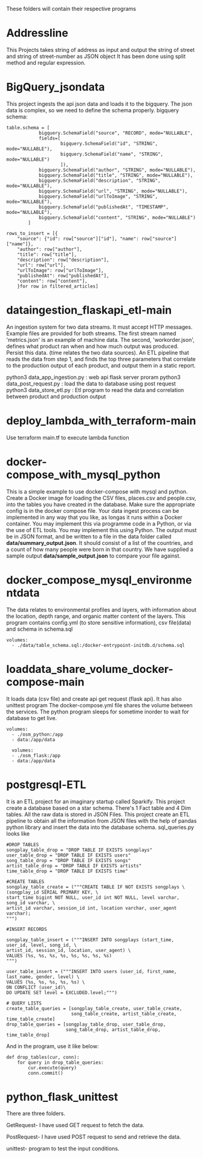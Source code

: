 These folders will contain their respective programs

# Addressline
This Projects takes string of address as input and output the string of street and string of street-number as JSON object
It has been done using split method and regular expression.

# BigQuery_jsondata
This project ingests the api json data and loads it to the bigquery. The json data is complex, so we need to define the schema properly.
bigquery schema:

    table.schema = [
                bigquery.SchemaField("source", "RECORD", mode="NULLABLE",
                fields=[
                        bigquery.SchemaField("id", "STRING", mode="NULLABLE"),
                        bigquery.SchemaField("name", "STRING", mode="NULLABLE")
                        ]),
                bigquery.SchemaField("author", "STRING", mode="NULLABLE"),
                bigquery.SchemaField("title", "STRING", mode="NULLABLE"),
                bigquery.SchemaField("description", "STRING", mode="NULLABLE"),
                bigquery.SchemaField("url", "STRING", mode="NULLABLE"),
                bigquery.SchemaField("urlToImage", "STRING", mode="NULLABLE"),
                bigquery.SchemaField("publishedAt", "TIMESTAMP", mode="NULLABLE"),
                bigquery.SchemaField("content", "STRING", mode="NULLABLE")
            ]
            
    rows_to_insert = [{
        "source": {"id": row["source"]["id"], "name": row["source"]["name"]},
        "author": row["author"],
        "title": row["title"],
        "description": row["description"],
        "url": row["url"],
        "urlToImage": row["urlToImage"],
        "publishedAt": row["publishedAt"],
        "content": row["content"],
        }for row in filtered_articles]   
        
# dataingestion_flaskapi_etl-main
An ingestion system for two data streams. It must accept HTTP messages. Example files are provided for both streams. The first stream named 'metrics.json' is an example of machine data. The second, 'workorder.json', defines what product ran when and how much output was produced. Persist this data. (time relates the two data sources). An ETL pipeline that reads the data from step 1, and finds the top three parameters that correlate to the production output of each product, and output them in a static report.

python3 data_app_ingestion.py : web api flask server proram
python3 data_post_request.py : load the data to database using post request
python3 data_store_etl.py : Etl program to read the data and correlation between product and production output

# deploy_lambda_with_terraform-main
Use terraform main.tf to execute lambda function

# docker-compose_with_mysql_python
This is a simple example to use docker-compose with mysql and python. Create a Docker image for loading the CSV files, places.csv and people.csv, into the tables
you have created in the database. Make sure the appropriate config is in the docker compose file. Your data ingest process can be implemented in any way that you like, as longas it runs within a Docker container. You may implement this via programme code in a Python, or via the use of ETL tools.  You may implement this using Python. The output must be in JSON format, and be written to a file in the data folder called **data/summary_output.json**. It should consist of a list of the countries, and a count of how many people were born in that country. We have supplied a sample output **data/sample_output.json** to compare your file against.


# docker_compose_mysql_environmentdata
The data relates to environmental profiles and layers, with information about the location, depth range, and organic matter content of the layers.
This program contains config.yml (to store sensitive information), csv file(data) and schema in schema.sql 

    volumes:
      - ./data/table_schema.sql:/docker-entrypoint-initdb.d/schema.sql

# loaddata_share_volume_docker-compose-main
It loads data (csv file) and create api get request (flask api). It has also unittest program
The docker-compose.yml file shares the volume between the services. The python program sleeps for sometime inorder to wait for database to get live.

    volumes:
      - ./osm_python:/app
      - data:/app/data
      
      volumes:
      - ./osm_flask:/app
      - data:/app/data

# postgresql-ETL
It is an ETL project for an imaginary startup called Sparkify. This project create a database based on a star schema. There's 1 Fact table and 4 Dim tables. 
All the raw data is stored in JSON Files. This project create an ETL pipeline to obtain all the information from JSON files with the help of pandas python library and insert the data into the database schema.
sql_queries.py looks like

    #DROP TABLES
    songplay_table_drop = "DROP TABLE IF EXISTS songplays"
    user_table_drop = "DROP TABLE IF EXISTS users"
    song_table_drop = "DROP TABLE IF EXISTS songs"
    artist_table_drop = "DROP TABLE IF EXISTS artists"
    time_table_drop = "DROP TABLE IF EXISTS time"

    #CREATE TABLES
    songplay_table_create = ("""CREATE TABLE IF NOT EXISTS songplays \
    (songplay_id SERIAL PRIMARY KEY, \
    start_time bigint NOT NULL, user_id int NOT NULL, level varchar, song_id varchar, \
    artist_id varchar, session_id int, location varchar, user_agent varchar);
    """)
    
    #INSERT RECORDS

    songplay_table_insert = ("""INSERT INTO songplays (start_time, user_id, level, song_id, \
    artist_id, session_id, location, user_agent) \
    VALUES (%s, %s, %s, %s, %s, %s, %s, %s)
    """)

    user_table_insert = ("""INSERT INTO users (user_id, first_name, last_name, gender, level) \
    VALUES (%s, %s, %s, %s, %s) \
    ON CONFLICT (user_id)\
    DO UPDATE SET level = EXCLUDED.level;""")
    
    # QUERY LISTS
    create_table_queries = [songplay_table_create, user_table_create,
                            song_table_create, artist_table_create, time_table_create]
    drop_table_queries = [songplay_table_drop, user_table_drop,
                          song_table_drop, artist_table_drop, time_table_drop]

And in the program, use it like below:

    def drop_tables(cur, conn):
        for query in drop_table_queries:
            cur.execute(query)
            conn.commit()
            
# python_flask_unittest   
There are three folders.

GetRequest- I have used GET request to fetch the data.

PostRequest- I have used POST request to send and retrieve the data.

unittest- program to test the input conditions.
